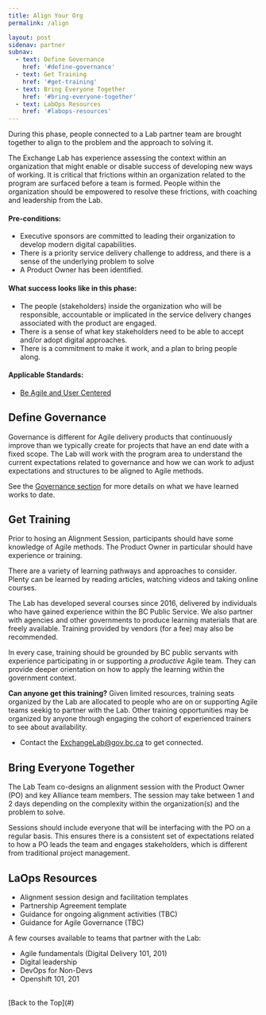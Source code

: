 ```yaml
---
title: Align Your Org
permalink: /align

layout: post
sidenav: partner
subnav:
  - text: Define Governance
    href: '#define-governance'
  - text: Get Training
    href: '#get-training'
  - text: Bring Everyone Together
    href: '#bring-everyone-together'
  - text: LabOps Resources
    href: '#labops-resources'
---
```

During this phase, people connected to a Lab partner team are brought together to align to the problem and the approach to solving it.

The Exchange Lab has experience assessing the context within an organization that might enable or disable success of developing new ways of working. It is critical that frictions within an organization related to the program are surfaced before a team is formed. People within the organization should be empowered to resolve these frictions, with coaching and leadership from the Lab.

#### Pre-conditions:
- Executive sponsors are committed to leading their organization to develop modern digital capabilities.
- There is a priority service delivery challenge to address, and there is a sense of the underlying problem to solve
- A Product Owner has been identified.

#### What success looks like in this phase:
- The people (stakeholders) inside the organization who will be responsible, accountable or implicated in the service delivery changes associated with the product are engaged.
- There is a sense of what key stakeholders need to be able to accept and/or adopt digital approaches.
- There is a commitment to make it work, and a plan to bring people along.

#### Applicable Standards:
- [Be Agile and User Centered](https://github.com/bcgov/exchangelabops/reference/standard.md#agile)

## Define Governance
Governance is different for Agile delivery products that continuously improve than we typically create for projects that have an end date with a fixed scope. The Lab will work with the program area to understand the current expectations related to governance and how we can work to adjust expectations and structures to be aligned to Agile methods.

See the [Governance section](/ExchangeLabOps/governance) for more details on what we have learned works to date.

## Get Training

Prior to hosing an Alignment Session, participants should have some knowledge of Agile methods. The Product Owner in particular should have experience or training.

There are a variety of learning pathways and approaches to consider. Plenty can be learned by reading articles, watching videos and taking online courses.

The Lab has developed several courses since 2016, delivered by individuals who have gained experience within the BC Public Service. We also partner with agencies and other governments to produce learning materials that are freely available. Training provided by vendors (for a fee) may also be recommended.

In every case, training should be grounded by BC public servants with experience participating in or supporting a *productive* Agile team. They can provide deeper orientation on how to apply the learning within the government context.

**Can anyone get this training?**
Given limited resources, training seats organized by the Lab are allocated to people who are on or supporting Agile teams seekig to partner with the Lab. Other training opportunities may be organized by anyone through engaging the cohort of experienced trainers to see about availability.

- Contact the ExchangeLab@gov.bc.ca to get connected.

## Bring Everyone Together

The Lab Team co-designs an alignment session with the Product Owner (PO) and key Alliance team members. The session may take between 1 and 2 days depending on the complexity within the organization(s) and the problem to solve.

Sessions should include everyone that will be interfacing with the PO on a regular basis. This ensures there is a consistent set of expectations related to how a PO leads the team and engages stakeholders, which is different from traditional project management.

## LaOps Resources

- Alignment session design and facilitation templates
- Partnership Agreement template
- Guidance for ongoing alignment activities (TBC)
- Guidance for Agile Governance (TBC)

A few courses available to teams that partner with the Lab:
- Agile fundamentals (Digital Delivery 101, 201)
- Digital leadership
- DevOps for Non-Devs
- Openshift 101, 201

<br/>
[Back to the Top](#)
